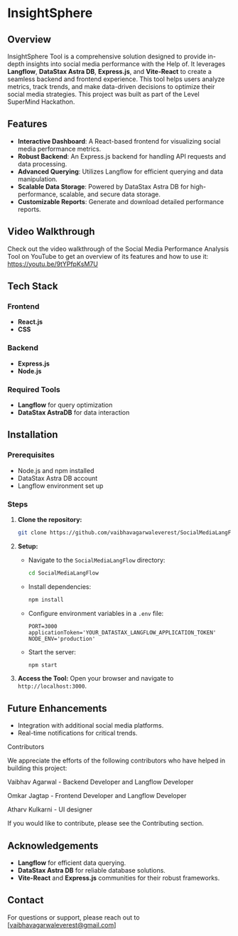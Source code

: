 # InsightSphere

## Overview

InsightSphere Tool is a comprehensive solution designed to provide in-depth insights into social media performance with the Help of. It leverages **Langflow**, **DataStax Astra DB**, **Express.js**, and **Vite-React** to create a seamless backend and frontend experience. This tool helps users analyze metrics, track trends, and make data-driven decisions to optimize their social media strategies.
This project was built as part of the Level SuperMind Hackathon.
## Features

- **Interactive Dashboard**: A React-based frontend for visualizing social media performance metrics.
- **Robust Backend**: An Express.js backend for handling API requests and data processing.
- **Advanced Querying**: Utilizes Langflow for efficient querying and data manipulation.
- **Scalable Data Storage**: Powered by DataStax Astra DB for high-performance, scalable, and secure data storage.
- **Customizable Reports**: Generate and download detailed performance reports.

## Video Walkthrough
Check out the video walkthrough of the Social Media Performance Analysis Tool on YouTube to get an overview of its features and how to use it: https://youtu.be/9tYPfpKsM7U

## Tech Stack

### Frontend

- **React.js**
- **CSS**

### Backend

- **Express.js**
- **Node.js**


### Required Tools

- **Langflow** for query optimization
- **DataStax AstraDB** for data interaction

## Installation

### Prerequisites

- Node.js and npm installed
- DataStax Astra DB account
- Langflow environment set up

### Steps

1. **Clone the repository:**

   ```bash
   git clone https://github.com/vaibhavagarwaleverest/SocialMediaLangFlow.git
   ```

2. **Setup:**

   - Navigate to the `SocialMediaLangFlow` directory:
     ```bash
     cd SocialMediaLangFlow
     ```
   - Install dependencies:
     ```bash
     npm install
     ```
   - Configure environment variables in a `.env` file:
     ```
     PORT=3000
     applicationToken='YOUR_DATASTAX_LANGFLOW_APPLICATION_TOKEN'
     NODE_ENV='production'
     ```
   - Start the server:
     ```bash
     npm start
     ```

4. **Access the Tool:**
   Open your browser and navigate to `http://localhost:3000`.



## Future Enhancements

- Integration with additional social media platforms.
- Real-time notifications for critical trends.

Contributors

We appreciate the efforts of the following contributors who have helped in building this project:

Vaibhav Agarwal - Backend Developer and Langflow Developer

Omkar Jagtap - Frontend Developer and Langflow Developer

Atharv Kulkarni - UI designer

If you would like to contribute, please see the Contributing section.
## Acknowledgements

- **Langflow** for efficient data querying.
- **DataStax Astra DB** for reliable database solutions.
- **Vite-React** and **Express.js** communities for their robust frameworks.

## Contact

For questions or support, please reach out to [[vaibhavagarwaleverest@gmail.com](mailto\:vaibhavagarwaleverest@gmail.com)]


